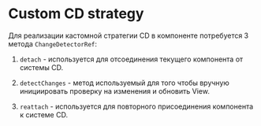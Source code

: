 # Custom CD strategy

Для реализации кастомной стратегии CD в компоненте потребуется 3 метода `ChangeDetectorRef`:

1. `detach` - используется для отсоединения текущего компонента от системы CD.

2. `detectChanges` - метод используемый для того чтобы вручную инициировать проверку на изменения и обновить View.

3. `reattach` - используется для повторного присоединения компонента к системе CD.
